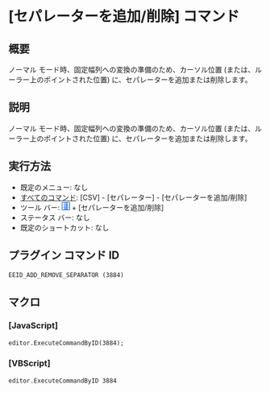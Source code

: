 # \[セパレーターを追加/削除\] コマンド

## 概要

ノーマル モード時、固定幅列への変換の準備のため、カーソル位置 (または、ルーラー上のポイントされた位置) に、セパレーターを追加または削除します。

## 説明

ノーマル モード時、固定幅列への変換の準備のため、カーソル位置 (または、ルーラー上のポイントされた位置) に、セパレーターを追加または削除します。

## 実行方法

- 既定のメニュー: なし
- [すべてのコマンド](../../glossary/allcommands): \[CSV\] - \[セパレーター\] - \[セパレーターを追加/削除\]
- ツール バー: ![](../../images/columns_separators.png) \+ \[セパレーターを追加/削除\]
- ステータス バー: なし
- 既定のショートカット: なし

## プラグイン コマンド ID

```
EEID_ADD_REMOVE_SEPARATOR (3884)
```

## マクロ

### \[JavaScript\]

```
editor.ExecuteCommandByID(3884);
```

### \[VBScript\]

```
editor.ExecuteCommandByID 3884
```
